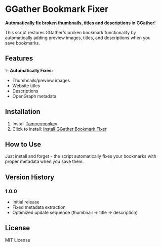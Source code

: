 # GGather Bookmark Fixer

**Automatically fix broken thumbnails, titles and descriptions in GGather!** 

This script restores GGather's broken bookmark functionality by automatically adding preview images, titles, and descriptions when you save bookmarks.

## Features

✨ **Automatically Fixes:**
- Thumbnails/preview images
- Website titles
- Descriptions
- OpenGraph metadata

## Installation

1. Install [Tampermonkey](https://www.tampermonkey.net/)
2. Click to install: [Install GGather Bookmark Fixer](https://update.greasyfork.org/scripts/523032/GGather%20Bookmark%20Fixer.user.js)

## How to Use

Just install and forget - the script automatically fixes your bookmarks with proper metadata when you save them.

## Version History

### 1.0.0
- Initial release
- Fixed metadata extraction
- Optimized update sequence (thumbnail → title → description)

## License

MIT License
